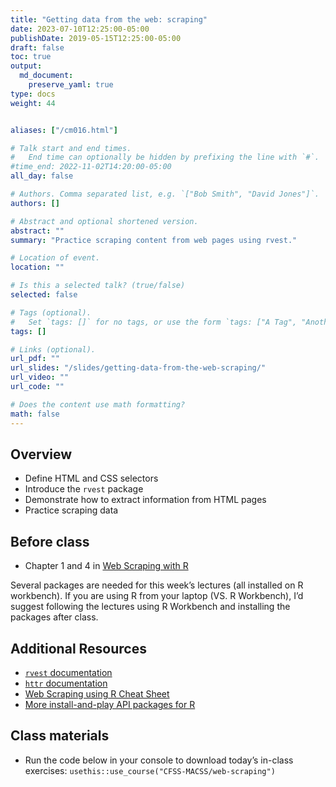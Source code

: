 ```yaml
---
title: "Getting data from the web: scraping"
date: 2023-07-10T12:25:00-05:00
publishDate: 2019-05-15T12:25:00-05:00
draft: false
toc: true
output:
  md_document:
    preserve_yaml: true
type: docs
weight: 44


aliases: ["/cm016.html"]

# Talk start and end times.
#   End time can optionally be hidden by prefixing the line with `#`.
#time_end: 2022-11-02T14:20:00-05:00
all_day: false

# Authors. Comma separated list, e.g. `["Bob Smith", "David Jones"]`.
authors: []

# Abstract and optional shortened version.
abstract: ""
summary: "Practice scraping content from web pages using rvest."

# Location of event.
location: ""

# Is this a selected talk? (true/false)
selected: false

# Tags (optional).
#   Set `tags: []` for no tags, or use the form `tags: ["A Tag", "Another Tag"]` for one or more tags.
tags: []

# Links (optional).
url_pdf: ""
url_slides: "/slides/getting-data-from-the-web-scraping/"
url_video: ""
url_code: ""

# Does the content use math formatting?
math: false
---
```


## Overview

- Define HTML and CSS selectors
- Introduce the `rvest` package
- Demonstrate how to extract information from HTML pages
- Practice scraping data

## Before class

- Chapter 1 and 4 in [Web Scraping with
  R](https://steviep42.github.io/webscraping/book/)

Several packages are needed for this week’s lectures (all installed on R
workbench). If you are using R from your laptop (VS. R Workbench), I’d
suggest following the lectures using R Workbench and installing the
packages after class.

## Additional Resources

- [`rvest`
  documentation](https://rvest.tidyverse.org/articles/harvesting-the-web.html)
- [`httr` documentation](https://cran.r-project.org/web/packages/httr/)
- [Web Scraping using R Cheat
  Sheet](https://github.com/yusuzech/r-web-scraping-cheat-sheet/blob/master/README.md)
- [More install-and-play API packages for
  R](https://github.com/ropensci/webservices)

## Class materials

- Run the code below in your console to download today’s in-class
  exercises: `usethis::use_course("CFSS-MACSS/web-scraping")`

<!--
* [Web scraping](/notes/web-scraping/)
* `rvest`
    * Load the library (`library(rvest)`)
    * `demo("tripadvisor")` - scraping a Trip Advisor page
    * `demo("united")` - how to scrape a web page which requires a login
    * [Scraping IMDB](https://blog.rstudio.org/2014/11/24/rvest-easy-web-scraping-with-r/)
-->

